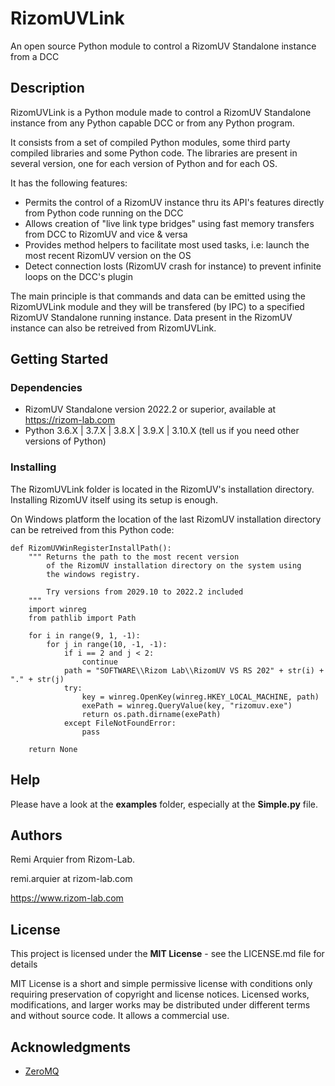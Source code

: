 # RizomUVLink

An open source Python module to control a RizomUV Standalone instance from a DCC

## Description

RizomUVLink is a Python module made to control a RizomUV Standalone instance from any Python capable DCC or from any Python program.

It consists from a set of compiled Python modules, some third party compiled libraries and some Python code. The libraries are present in several version, one for each version of Python and for each OS.

It has the following features:
* Permits the control of a RizomUV instance thru its API's features directly from Python code running on the DCC
* Allows creation of "live link type bridges" using fast memory transfers from DCC to RizomUV and vice & versa
* Provides method helpers to facilitate most used tasks, i.e: launch the most recent RizomUV version on the OS
* Detect connection losts (RizomUV crash for instance) to prevent infinite loops on the DCC's plugin

The main principle is that commands and data can be emitted using the RizomUVLink module and they will be transfered (by IPC) to a specified RizomUV Standalone running instance. Data present in the RizomUV instance can also be retreived from RizomUVLink.

## Getting Started

### Dependencies

* RizomUV Standalone version 2022.2 or superior, available at https://rizom-lab.com
* Python 3.6.X | 3.7.X | 3.8.X | 3.9.X | 3.10.X (tell us if you need other versions of Python)

### Installing

The RizomUVLink folder is located in the RizomUV's installation directory. Installing RizomUV itself using its setup is enough.

On Windows platform the location of the last RizomUV installation directory can be retreived from this Python code:

    def RizomUVWinRegisterInstallPath():
        """ Returns the path to the most recent version 
            of the RizomUV installation directory on the system using
            the windows registry.
            
            Try versions from 2029.10 to 2022.2 included
        """
        import winreg
        from pathlib import Path

        for i in range(9, 1, -1):
            for j in range(10, -1, -1):
                if i == 2 and j < 2:
                    continue
                path = "SOFTWARE\\Rizom Lab\\RizomUV VS RS 202" + str(i) + "." + str(j)
                try:
                    key = winreg.OpenKey(winreg.HKEY_LOCAL_MACHINE, path)
                    exePath = winreg.QueryValue(key, "rizomuv.exe")
                    return os.path.dirname(exePath)
                except FileNotFoundError:
                    pass

        return None

## Help

Please have a look at the **examples** folder, especially at the **Simple.py** file.

## Authors

Remi Arquier from Rizom-Lab. 

remi.arquier at rizom-lab.com

https://www.rizom-lab.com

## License

This project is licensed under the **MIT License** - see the LICENSE.md file for details

MIT License is a short and simple permissive license with conditions only requiring preservation of copyright and license notices. Licensed works, modifications, and larger works may be distributed under different terms and without source code. It allows a commercial use.

## Acknowledgments

* [ZeroMQ](https://https://zeromq.org/)
